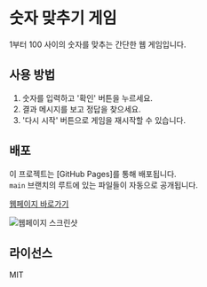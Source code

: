 # 숫자 맞추기 게임

1부터 100 사이의 숫자를 맞추는 간단한 웹 게임입니다.

## 사용 방법

1. 숫자를 입력하고 '확인' 버튼을 누르세요.
2. 결과 메시지를 보고 정답을 찾으세요.
3. '다시 시작' 버튼으로 게임을 재시작할 수 있습니다.

## 배포

이 프로젝트는 [GitHub Pages]를 통해 배포됩니다.  
`main` 브랜치의 루트에 있는 파일들이 자동으로 공개됩니다.

[웹페이지 바로가기](https://buskingsue.github.io/number_game/)

![웹페이지 스크린샷](https://your-website-url.com/screenshot.png)

## 라이선스

MIT
